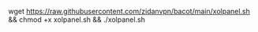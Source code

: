 wget https://raw.githubusercontent.com/zidanvpn/bacot/main/xolpanel.sh && chmod +x xolpanel.sh && ./xolpanel.sh
